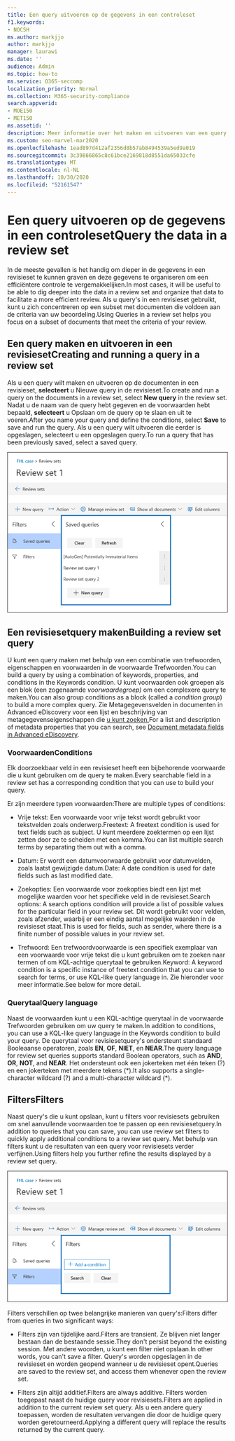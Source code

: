 ```yaml
---
title: Een query uitvoeren op de gegevens in een controleset
f1.keywords:
- NOCSH
ms.author: markjjo
author: markjjo
manager: laurawi
ms.date: ''
audience: Admin
ms.topic: how-to
ms.service: O365-seccomp
localization_priority: Normal
ms.collection: M365-security-compliance
search.appverid:
- MOE150
- MET150
ms.assetid: ''
description: Meer informatie over het maken en uitvoeren van een query in een revisieset om gegevens te ordenen voor een efficiëntere controle in een Advanced eDiscovery geval.
ms.custom: seo-marvel-mar2020
ms.openlocfilehash: 1ead897d412af2356d8b57ab8494539a5ed9a019
ms.sourcegitcommit: 3c39866865c8c61bce2169818d8551da65033cfe
ms.translationtype: MT
ms.contentlocale: nl-NL
ms.lasthandoff: 10/30/2020
ms.locfileid: "52161547"
---
```

# <a name="query-the-data-in-a-review-set"></a><span data-ttu-id="44587-103">Een query uitvoeren op de gegevens in een controleset</span><span class="sxs-lookup"><span data-stu-id="44587-103">Query the data in a review set</span></span>

<span data-ttu-id="44587-104">In de meeste gevallen is het handig om dieper in de gegevens in een revisieset te kunnen graven en deze gegevens te organiseren om een efficiëntere controle te vergemakkelijken.</span><span class="sxs-lookup"><span data-stu-id="44587-104">In most cases, it will be useful to be able to dig deeper into the data in a review set and organize that data to facilitate a more efficient review.</span></span> <span data-ttu-id="44587-105">Als u query's in een revisieset gebruikt, kunt u zich concentreren op een subset met documenten die voldoen aan de criteria van uw beoordeling.</span><span class="sxs-lookup"><span data-stu-id="44587-105">Using Queries in a review set helps you focus on a subset of documents that meet the criteria of your review.</span></span>

## <a name="creating-and-running-a-query-in-a-review-set"></a><span data-ttu-id="44587-106">Een query maken en uitvoeren in een revisieset</span><span class="sxs-lookup"><span data-stu-id="44587-106">Creating and running a query in a review set</span></span>

<span data-ttu-id="44587-107">Als u een query wilt maken en uitvoeren op de documenten in een revisieset, **selecteert** u Nieuwe query in de revisieset.</span><span class="sxs-lookup"><span data-stu-id="44587-107">To create and run a query on the documents in a review set, select **New query** in the review set.</span></span> <span data-ttu-id="44587-108">Nadat u de naam van de query hebt gegeven en de voorwaarden hebt bepaald, **selecteert** u Opslaan om de query op te slaan en uit te voeren.</span><span class="sxs-lookup"><span data-stu-id="44587-108">After you name your query and define the conditions, select **Save** to save and run the query.</span></span> <span data-ttu-id="44587-109">Als u een query wilt uitvoeren die eerder is opgeslagen, selecteert u een opgeslagen query.</span><span class="sxs-lookup"><span data-stu-id="44587-109">To run a query that has been previously saved, select a saved query.</span></span>

![Query's instellen controleren](../media/AeDReviewSetQueries.png)

## <a name="building-a-review-set-query"></a><span data-ttu-id="44587-111">Een revisiesetquery maken</span><span class="sxs-lookup"><span data-stu-id="44587-111">Building a review set query</span></span>

<span data-ttu-id="44587-112">U kunt een query maken met behulp van een combinatie van trefwoorden, eigenschappen en voorwaarden in de voorwaarde Trefwoorden.</span><span class="sxs-lookup"><span data-stu-id="44587-112">You can build a query by using a combination of keywords, properties, and conditions in the Keywords condition.</span></span> <span data-ttu-id="44587-113">U kunt voorwaarden ook groepen als een blok (een zogenaamde *voorwaardegroep)* om een complexere query te maken.</span><span class="sxs-lookup"><span data-stu-id="44587-113">You can also group conditions as a block (called a *condition group*) to build a more complex query.</span></span> <span data-ttu-id="44587-114">Zie Metagegevensvelden in documenten in Advanced eDiscovery voor een lijst en beschrijving van metagegevenseigenschappen die [u kunt zoeken.](document-metadata-fields-in-Advanced-eDiscovery.md)</span><span class="sxs-lookup"><span data-stu-id="44587-114">For a list and description of metadata properties that you can search, see [Document metadata fields in Advanced eDiscovery](document-metadata-fields-in-Advanced-eDiscovery.md).</span></span>

### <a name="conditions"></a><span data-ttu-id="44587-115">Voorwaarden</span><span class="sxs-lookup"><span data-stu-id="44587-115">Conditions</span></span>

<span data-ttu-id="44587-116">Elk doorzoekbaar veld in een revisieset heeft een bijbehorende voorwaarde die u kunt gebruiken om de query te maken.</span><span class="sxs-lookup"><span data-stu-id="44587-116">Every searchable field in a review set has a corresponding condition that you can use to build your query.</span></span>

<span data-ttu-id="44587-117">Er zijn meerdere typen voorwaarden:</span><span class="sxs-lookup"><span data-stu-id="44587-117">There are multiple types of conditions:</span></span>

- <span data-ttu-id="44587-118">Vrije tekst: Een voorwaarde voor vrije tekst wordt gebruikt voor tekstvelden zoals onderwerp.</span><span class="sxs-lookup"><span data-stu-id="44587-118">Freetext: A freetext condition is used for text fields such as subject.</span></span> <span data-ttu-id="44587-119">U kunt meerdere zoektermen op een lijst zetten door ze te scheiden met een komma.</span><span class="sxs-lookup"><span data-stu-id="44587-119">You can list multiple search terms by separating them out with a comma.</span></span>

- <span data-ttu-id="44587-120">Datum: Er wordt een datumvoorwaarde gebruikt voor datumvelden, zoals laatst gewijzigde datum.</span><span class="sxs-lookup"><span data-stu-id="44587-120">Date: A date condition is used for date fields such as last modified date.</span></span>

- <span data-ttu-id="44587-121">Zoekopties: Een voorwaarde voor zoekopties biedt een lijst met mogelijke waarden voor het specifieke veld in de revisieset.</span><span class="sxs-lookup"><span data-stu-id="44587-121">Search options: A search options condition will provide a list of possible values for the particular field in your review set.</span></span> <span data-ttu-id="44587-122">Dit wordt gebruikt voor velden, zoals afzender, waarbij er een eindig aantal mogelijke waarden in de revisieset staat.</span><span class="sxs-lookup"><span data-stu-id="44587-122">This is used for fields, such as sender, where there is a finite number of possible values in your review set.</span></span>

- <span data-ttu-id="44587-123">Trefwoord: Een trefwoordvoorwaarde is een specifiek exemplaar van een voorwaarde voor vrije tekst die u kunt gebruiken om te zoeken naar termen of om KQL-achtige querytaal te gebruiken.</span><span class="sxs-lookup"><span data-stu-id="44587-123">Keyword: A keyword condition is a specific instance of freetext condition that you can use to search for terms, or use KQL-like query language in.</span></span> <span data-ttu-id="44587-124">Zie hieronder voor meer informatie.</span><span class="sxs-lookup"><span data-stu-id="44587-124">See below for more detail.</span></span>

### <a name="query-language"></a><span data-ttu-id="44587-125">Querytaal</span><span class="sxs-lookup"><span data-stu-id="44587-125">Query language</span></span>

<span data-ttu-id="44587-126">Naast de voorwaarden kunt u een KQL-achtige querytaal in de voorwaarde Trefwoorden gebruiken om uw query te maken.</span><span class="sxs-lookup"><span data-stu-id="44587-126">In addition to conditions, you can use a KQL-like query language in the Keywords condition to build your query.</span></span> <span data-ttu-id="44587-127">De querytaal voor revisiesetquery's ondersteunt standaard Booleaanse operatoren, zoals **EN**, **OF**, **NIET**, en **NEAR**.</span><span class="sxs-lookup"><span data-stu-id="44587-127">The query language for review set queries supports standard Boolean operators, such as **AND**, **OR**, **NOT**, and **NEAR**.</span></span> <span data-ttu-id="44587-128">Het ondersteunt ook een jokerteken met één teken (?) en een jokerteken met meerdere tekens (\*).</span><span class="sxs-lookup"><span data-stu-id="44587-128">It also supports a single-character wildcard (?) and a multi-character wildcard (\*).</span></span>

## <a name="filters"></a><span data-ttu-id="44587-129">Filters</span><span class="sxs-lookup"><span data-stu-id="44587-129">Filters</span></span>

<span data-ttu-id="44587-130">Naast query's die u kunt opslaan, kunt u filters voor revisiesets gebruiken om snel aanvullende voorwaarden toe te passen op een revisiesetquery.</span><span class="sxs-lookup"><span data-stu-id="44587-130">In addition to queries that you can save, you can use review set filters to quickly apply additional conditions to a review set query.</span></span> <span data-ttu-id="44587-131">Met behulp van filters kunt u de resultaten van een query voor revisiesets verder verfijnen.</span><span class="sxs-lookup"><span data-stu-id="44587-131">Using filters help you further refine the results displayed by a review set query.</span></span>

![Filters voor revisiesets](../media/AeDReviewSetFilters.png)

<span data-ttu-id="44587-133">Filters verschillen op twee belangrijke manieren van query's:</span><span class="sxs-lookup"><span data-stu-id="44587-133">Filters differ from queries in two significant ways:</span></span>

- <span data-ttu-id="44587-134">Filters zijn van tijdelijke aard.</span><span class="sxs-lookup"><span data-stu-id="44587-134">Filters are transient.</span></span> <span data-ttu-id="44587-135">Ze blijven niet langer bestaan dan de bestaande sessie.</span><span class="sxs-lookup"><span data-stu-id="44587-135">They don't persist beyond the existing session.</span></span> <span data-ttu-id="44587-136">Met andere woorden, u kunt een filter niet opslaan.</span><span class="sxs-lookup"><span data-stu-id="44587-136">In other words, you can't save a filter.</span></span> <span data-ttu-id="44587-137">Query's worden opgeslagen in de revisieset en worden geopend wanneer u de revisieset opent.</span><span class="sxs-lookup"><span data-stu-id="44587-137">Queries are saved to the review set, and access them whenever open the review set.</span></span>

- <span data-ttu-id="44587-138">Filters zijn altijd additief.</span><span class="sxs-lookup"><span data-stu-id="44587-138">Filters are always additive.</span></span> <span data-ttu-id="44587-139">Filters worden toegepast naast de huidige query voor revisiesets.</span><span class="sxs-lookup"><span data-stu-id="44587-139">Filters are applied in addition to the current review set query.</span></span> <span data-ttu-id="44587-140">Als u een andere query toepassen, worden de resultaten vervangen die door de huidige query worden geretourneerd.</span><span class="sxs-lookup"><span data-stu-id="44587-140">Applying a different query will replace the results returned by the current query.</span></span>
